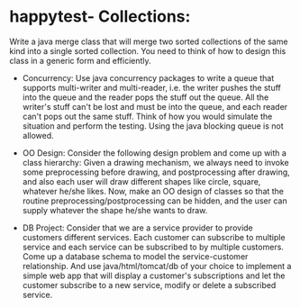 # happytest- Collections:  
Write a java merge class that will merge two sorted collections of the same kind into a single sorted collection. You need to think of how to design this class in a generic form and efficiently.


- Concurrency: 
Use java concurrency packages to write a queue that supports multi-writer and multi-reader, i.e. the writer pushes the stuff into the queue and the reader pops the stuff out the queue. All the writer's stuff can't be lost and must be into the queue, and each reader can't pops out the same stuff. Think of how you would simulate the situation and perform the testing. Using the java blocking queue is not allowed.


- OO Design: 
Consider the following design problem and come up with a class hierarchy: Given a drawing mechanism, we always need to invoke some preprocessing before drawing, and postprocessing after drawing, and also each user will draw different shapes like circle, square, whatever he/she likes. Now, make an OO design of classes so that the routine preprocessing/postprocessing can be hidden, and the user can supply whatever the shape he/she wants to draw. 


- DB Project:
Consider that we are a service provider to provide customers different services. Each customer can subscribe to multiple service and each service can be subscribed to by multiple customers. Come up a database schema to model the service-customer relationship. And use java/html/tomcat/db of your choice to implement a simple web app that will display a customer's subscriptions and let the customer subscribe to a new service, modify or delete a subscribed service.
